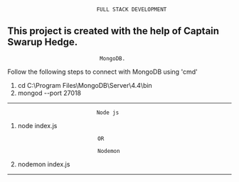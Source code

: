                                 FULL STACK DEVELOPMENT

This project is created with the help of Captain Swarup Hedge.
-------------------------------------------------------------------------                                

                                 MongoDB.    
Follow the following steps to connect with MongoDB using 'cmd'
1. cd C:\Program Files\MongoDB\Server\4.4\bin
2. mongod --port 27018  

-------------------------------------------------------------------------                                
                                Node js
1. node index.js

                                OR

                                Nodemon
1. nodemon index.js

-------------------------------------------------------------------------